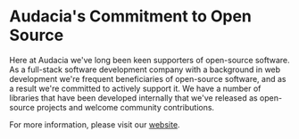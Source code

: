 # Audacia's Commitment to Open Source

Here at Audacia we've long been keen supporters of open-source software. As a full-stack software development company with a background in web development we're frequent beneficiaries of open-source software, and as a result we're committed to actively support it. We have a number of libraries that have been developed internally that we've released as open-source projects and welcome community contributions.

For more information, please visit our [website](https://www.audacia.co.uk).
